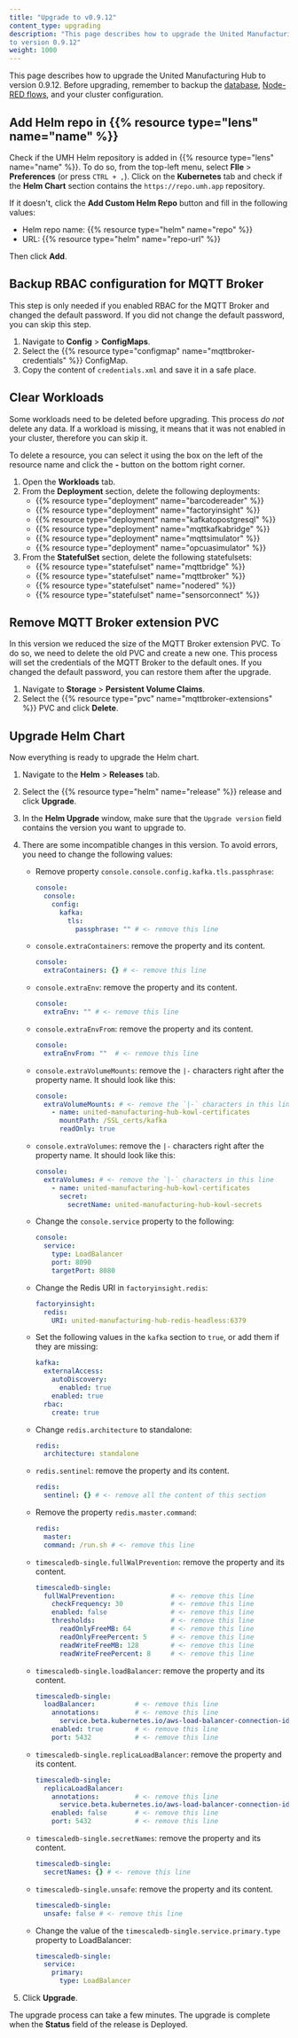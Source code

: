 ```yaml
---
title: "Upgrade to v0.9.12"
content_type: upgrading
description: "This page describes how to upgrade the United Manufacturing Hub
to version 0.9.12"
weight: 1000
---
```


This page describes how to upgrade the United Manufacturing Hub to version
0.9.12. Before upgrading, remember to backup the
[database](/docs/production-guide/backup_recovery/backup-timescale/),
[Node-RED flows](/docs/production-guide/backup_recovery/import-export-node-red/),
and your cluster configuration.

## Add Helm repo in {{% resource type="lens" name="name" %}}

Check if the UMH Helm repository is added in {{% resource type="lens" name="name" %}}.
To do so, from the top-left menu, select **FIle** > **Preferences** (or press `CTRL + ,`).
Click on the **Kubernetes** tab and check if the **Helm Chart** section contains
the `https://repo.umh.app` repository.

If it doesn't, click the **Add Custom Helm Repo** button and fill in the following
values:

- Helm repo name: {{% resource type="helm" name="repo" %}}
- URL: {{% resource type="helm" name="repo-url" %}}

Then click **Add**.

<!-- Add here any steps needed before deleting the deployments and statefulsets -->
## Backup RBAC configuration for MQTT Broker

This step is only needed if you enabled RBAC for the MQTT Broker and changed the
default password. If you did not change the default password, you can skip this
step.

1. Navigate to **Config** > **ConfigMaps**.
2. Select the {{% resource type="configmap" name="mqttbroker-credentials" %}}
   ConfigMap.
3. Copy the content of `credentials.xml` and save it in a safe place.

## Clear Workloads

Some workloads need to be deleted before upgrading. This process _do not_ delete
any data. If a workload is missing, it means that it was not enabled in your
cluster, therefore you can skip it.

To delete a resource, you can select it using the box on the left of the
resource name and click the **-** button on the bottom right corner.

1. Open the **Workloads** tab.
2. From the **Deployment** section, delete the following deployments:
   - {{% resource type="deployment" name="barcodereader" %}}
   - {{% resource type="deployment" name="factoryinsight" %}}
   - {{% resource type="deployment" name="kafkatopostgresql" %}}
   - {{% resource type="deployment" name="mqttkafkabridge" %}}
   - {{% resource type="deployment" name="mqttsimulator" %}}
   - {{% resource type="deployment" name="opcuasimulator" %}}
3. From the **StatefulSet** section, delete the following statefulsets:
   - {{% resource type="statefulset" name="mqttbridge" %}}
   - {{% resource type="statefulset" name="mqttbroker" %}}
   - {{% resource type="statefulset" name="nodered" %}}
   - {{% resource type="statefulset" name="sensorconnect" %}}

<!-- Add here any steps needed before upgrading the Helm Chart -->

## Remove MQTT Broker extension PVC

In this version we reduced the size of the MQTT Broker extension PVC. To do so,
we need to delete the old PVC and create a new one. This process will set the
credentials of the MQTT Broker to the default ones. If you changed the default
password, you can restore them after the upgrade.

1. Navigate to **Storage** > **Persistent Volume Claims**.
2. Select the {{% resource type="pvc" name="mqttbroker-extensions" %}} PVC and
   click **Delete**.

## Upgrade Helm Chart

Now everything is ready to upgrade the Helm chart.

1. Navigate to the **Helm** > **Releases** tab.
2. Select the {{% resource type="helm" name="release" %}} release and click
   **Upgrade**.
3. In the **Helm Upgrade** window, make sure that the `Upgrade version` field
   contains the version you want to upgrade to.
4. There are some incompatible changes in this version. To avoid errors, you
   need to change the following values:

   - Remove property `console.console.config.kafka.tls.passphrase`:

     ```yaml
     console:
       console:
         config:
           kafka:
             tls:
               passphrase: "" # <- remove this line
     ```

   - `console.extraContainers`: remove the property and its content.

     ```yaml
     console:
       extraContainers: {} # <- remove this line
     ```

   - `console.extraEnv`: remove the property and its content.

     ```yaml
     console:
       extraEnv: "" # <- remove this line
     ```

   - `console.extraEnvFrom`: remove the property and its content.

     ```yaml
     console:
       extraEnvFrom: ""  # <- remove this line
     ```

   - `console.extraVolumeMounts`: remove the `|-` characters right after the
     property name. It should look like this:

     ```yaml
     console:
       extraVolumeMounts: # <- remove the `|-` characters in this line
         - name: united-manufacturing-hub-kowl-certificates
           mountPath: /SSL_certs/kafka
           readOnly: true
     ```

   - `console.extraVolumes`: remove the `|-` characters right after the
     property name. It should look like this:

     ```yaml
     console:
       extraVolumes: # <- remove the `|-` characters in this line
         - name: united-manufacturing-hub-kowl-certificates
           secret:
             secretName: united-manufacturing-hub-kowl-secrets
     ```

   - Change the `console.service` property to the following:

     ```yaml
     console:
       service:
         type: LoadBalancer
         port: 8090
         targetPort: 8080
     ```

   - Change the Redis URI in `factoryinsight.redis`:

     ```yaml
     factoryinsight:
       redis:
         URI: united-manufacturing-hub-redis-headless:6379
     ```

   - Set the following values in the `kafka` section to `true`, or add them if
     they are missing:

     ```yaml
     kafka:
       externalAccess:
         autoDiscovery:
           enabled: true
         enabled: true
       rbac:
         create: true
     ```

   - Change `redis.architecture` to standalone:

     ```yaml
     redis:
       architecture: standalone
     ```

   - `redis.sentinel`: remove the property and its content.

     ```yaml
     redis:
       sentinel: {} # <- remove all the content of this section
     ```

   - Remove the property `redis.master.command`:

     ```yaml
     redis:
       master:
       command: /run.sh # <- remove this line
     ```

   - `timescaledb-single.fullWalPrevention`: remove the property and its content.

     ```yaml
     timescaledb-single:
       fullWalPrevention:              # <- remove this line
         checkFrequency: 30            # <- remove this line
         enabled: false                # <- remove this line
         thresholds:                   # <- remove this line
           readOnlyFreeMB: 64          # <- remove this line
           readOnlyFreePercent: 5      # <- remove this line
           readWriteFreeMB: 128        # <- remove this line
           readWriteFreePercent: 8     # <- remove this line
     ```

   - `timescaledb-single.loadBalancer`: remove the property and its content.

     ```yaml
     timescaledb-single:
       loadBalancer:          # <- remove this line
         annotations:         # <- remove this line
           service.beta.kubernetes.io/aws-load-balancer-connection-idle-timeout: "4000" # <- remove this line
         enabled: true        # <- remove this line
         port: 5432           # <- remove this line
     ```

   - `timescaledb-single.replicaLoadBalancer`: remove the property and its content.

     ```yaml
     timescaledb-single:
       replicaLoadBalancer:
         annotations:         # <- remove this line
           service.beta.kubernetes.io/aws-load-balancer-connection-idle-timeout: "4000" # <- remove this line
         enabled: false       # <- remove this line
         port: 5432           # <- remove this line
     ```

   - `timescaledb-single.secretNames`: remove the property and its content.

     ```yaml
     timescaledb-single:
       secretNames: {} # <- remove this line 
     ```

   - `timescaledb-single.unsafe`: remove the property and its content.

     ```yaml
     timescaledb-single:
       unsafe: false # <- remove this line
     ```

   - Change the value of the `timescaledb-single.service.primary.type` property
     to LoadBalancer:

     ```yaml
     timescaledb-single:
       service:
         primary:
           type: LoadBalancer
     ```

5. Click **Upgrade**.

The upgrade process can take a few minutes. The upgrade is complete when the
**Status** field of the release is Deployed.

<!-- Add here any steps needed after upgrading the Helm Chart -->